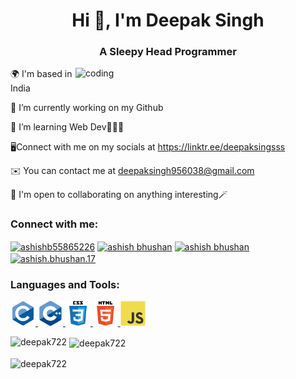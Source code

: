 <h1 align="center">Hi 👋, I'm Deepak Singh</h1>
<h3 align="center"> A Sleepy Head Programmer</h3>

<img align="right" alt="coding" width="400" src="https://user-images.githubusercontent.com/55389276/140866485-8fb1c876-9a8f-4d6a-98dc-08c4981eaf70.gif" >

🌍  I'm based in India

🔭 I’m currently working on my Github

🧠 I’m learning Web Dev👨🏻‍💻

🖥️Connect with me on my socials at https://linktr.ee/deepaksingsss

✉️  You can contact me at deepaksingh956038@gmail.com

🤝  I'm open to collaborating on anything interesting🪄


<h3 align="left">Connect with me:</h3>
<p align="left">
<a href="https://twitter.com/deepaksingsss" target="blank"><img align="center" src="https://raw.githubusercontent.com/rahuldkjain/github-profile-readme-generator/master/src/images/icons/Social/twitter.svg" alt="ashishb55865226" height="30" width="40" /></a>
<a href="https://linkedin.com/in/deepak722" target="blank"><img align="center" src="https://raw.githubusercontent.com/rahuldkjain/github-profile-readme-generator/master/src/images/icons/Social/linked-in-alt.svg" alt="ashish bhushan" height="30" width="40" /></a>
<a href="https://fb.com/deepaksingsss" target="blank"><img align="center" src="https://raw.githubusercontent.com/rahuldkjain/github-profile-readme-generator/master/src/images/icons/Social/facebook.svg" alt="ashish bhushan" height="30" width="40" /></a>
<a href="https://instagram.com/deepaksingsss" target="blank"><img align="center" src="https://raw.githubusercontent.com/rahuldkjain/github-profile-readme-generator/master/src/images/icons/Social/instagram.svg" alt="ashish.bhushan.17" height="30" width="40" /></a>
</p>

<h3 align="left">Languages and Tools:</h3>
<p align="left"> <a href="https://www.cprogramming.com/" target="_blank" rel="noreferrer"> <img src="https://raw.githubusercontent.com/devicons/devicon/master/icons/c/c-original.svg" alt="c" width="40" height="40"/> </a> <a href="https://www.w3schools.com/cpp/" target="_blank" rel="noreferrer"> <img src="https://raw.githubusercontent.com/devicons/devicon/master/icons/cplusplus/cplusplus-original.svg" alt="cplusplus" width="40" height="40"/> </a> <a href="https://www.w3schools.com/css/" target="_blank" rel="noreferrer"> <img src="https://raw.githubusercontent.com/devicons/devicon/master/icons/css3/css3-original-wordmark.svg" alt="css3" width="40" height="40"/> </a> <a href="https://www.w3.org/html/" target="_blank" rel="noreferrer"> <img src="https://raw.githubusercontent.com/devicons/devicon/master/icons/html5/html5-original-wordmark.svg" alt="html5" width="40" height="40"/> </a> <a href="https://developer.mozilla.org/en-US/docs/Web/JavaScript" target="_blank" rel="noreferrer"> <img src="https://raw.githubusercontent.com/devicons/devicon/master/icons/javascript/javascript-original.svg" alt="javascript" width="40" height="40"/> </a> </p>

<p><img align="left" src="https://github-readme-stats.vercel.app/api/top-langs?username=deepak722&show_icons=true&locale=en&layout=compact" alt="deepak722" /></p>

<p>&nbsp;<img align="center" src="https://github-readme-stats.vercel.app/api?username=deepak722&show_icons=true&locale=en" alt="deepak722" /></p>

<p><img align="center" src="https://github-readme-streak-stats.herokuapp.com/?user=deepak722&" alt="deepak722" /></p>



